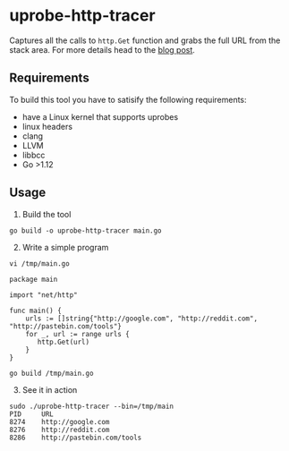 # uprobe-http-tracer

Captures all the calls to `http.Get` function and grabs the full URL from the stack area. For more details head to the [blog post](https://sematext.com/blog/ebpf-userland-apps/).

## Requirements

To build this tool you have to satisify the following requirements:
- have a Linux kernel that supports uprobes
- linux headers
- clang
- LLVM
- libbcc
- Go >1.12

## Usage

1. Build the tool

```
go build -o uprobe-http-tracer main.go
```

2. Write a simple program

```
vi /tmp/main.go

package main

import "net/http"

func main() {
    urls := []string{"http://google.com", "http://reddit.com", "http://pastebin.com/tools"}
    for _, url := range urls {
       http.Get(url)
    }
}

go build /tmp/main.go
```

3. See it in action

```
sudo ./uprobe-http-tracer --bin=/tmp/main
PID     URL
8274    http://google.com
8276    http://reddit.com
8286    http://pastebin.com/tools
```
